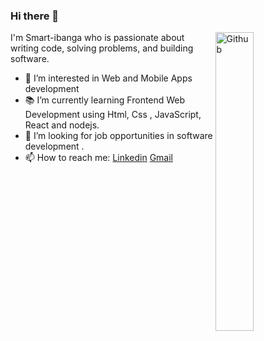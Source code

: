 
### Hi there 👋

<img width="35%" align="right" alt="Github" src="https://user-images.githubusercontent.com/48678280/88862734-4903af80-d201-11ea-968b-9c939d88a37c.gif" />

I'm Smart-ibanga who is passionate about writing code, solving problems, and building software.

- 🔭 I’m interested in Web and Mobile Apps development
- 📚 I’m currently learning  Frontend Web Development using Html, Css , JavaScript, React and nodejs.
- 👯 I’m looking for job opportunities in software development . 
- 📫 How to reach me: [Linkedin](https://www.linkedin.com/in/ibanga-smart) [Gmail](mailto:ibangasmart@gmail.com)
